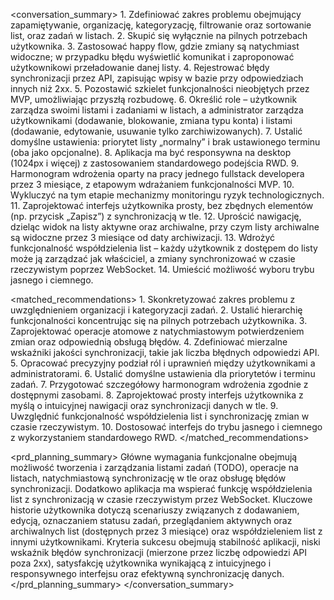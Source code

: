 <conversation_summary> 
  <decisions>
    1. Zdefiniować zakres problemu obejmujący zapamiętywanie, organizację, kategoryzację, filtrowanie oraz sortowanie list, oraz zadań w listach.
    2. Skupić się wyłącznie na pilnych potrzebach użytkownika.
    3. Zastosować happy flow, gdzie zmiany są natychmiast widoczne; w przypadku błędu wyświetlić komunikat i zaproponować użytkownikowi przeładowanie danej listy.
    4. Rejestrować błędy synchronizacji przez API, zapisując wpisy w bazie przy odpowiedziach innych niż 2xx.
    5. Pozostawić szkielet funkcjonalności nieobjętych przez MVP, umożliwiając przyszłą rozbudowę.
    6. Określić role – użytkownik zarządza swoimi listami i zadaniami w listach, a administrator zarządza użytkownikami (dodawanie, blokowanie, zmiana typu konta) i listami (dodawanie, edytowanie, usuwanie tylko zarchiwizowanych).
    7. Ustalić domyślne ustawienia: priorytet listy „normalny” i brak ustawionego terminu (oba jako opcjonalne).
    8. Aplikacja ma być responsywna na desktop (1024px i więcej) z zastosowaniem standardowego podejścia RWD.
    9. Harmonogram wdrożenia oparty na pracy jednego fullstack developera przez 3 miesiące, z etapowym wdrażaniem funkcjonalności MVP.
    10. Wykluczyć na tym etapie mechanizmy monitoringu ryzyk technologicznych.
    11. Zaprojektować interfejs użytkownika prosty, bez zbędnych elementów (np. przycisk „Zapisz”) z synchronizacją w tle.
    12. Uprościć nawigację, dzieląc widok na listy aktywne oraz archiwalne, przy czym listy archiwalne są widoczne przez 3 miesiące od daty archiwizacji.
    13. Wdrożyć funkcjonalność współdzielenia list – każdy użytkownik z dostępem do listy może ją zarządzać jak właściciel, a zmiany synchronizować w czasie rzeczywistym poprzez WebSocket.
    14. Umieścić możliwość wyboru trybu jasnego i ciemnego.
  </decisions>

  <matched_recommendations>
    1. Skonkretyzować zakres problemu z uwzględnieniem organizacji i kategoryzacji zadań.
    2. Ustalić hierarchię funkcjonalności koncentrując się na pilnych potrzebach użytkownika.
    3. Zaprojektować operacje atomowe z natychmiastowym potwierdzeniem zmian oraz odpowiednią obsługą błędów.
    4. Zdefiniować mierzalne wskaźniki jakości synchronizacji, takie jak liczba błędnych odpowiedzi API.
    5. Opracować precyzyjny podział ról i uprawnień między użytkownikami a administratorami.
    6. Ustalić domyślne ustawienia dla priorytetów i terminu zadań.
    7. Przygotować szczegółowy harmonogram wdrożenia zgodnie z dostępnymi zasobami.
    8. Zaprojektować prosty interfejs użytkownika z myślą o intuicyjnej nawigacji oraz synchronizacji danych w tle.
    9. Uwzględnić funkcjonalność współdzielenia list i synchronizację zmian w czasie rzeczywistym.
    10. Dostosować interfejs do trybu jasnego i ciemnego z wykorzystaniem standardowego RWD.
  </matched_recommendations>

  <prd_planning_summary>
    Główne wymagania funkcjonalne obejmują możliwość tworzenia i zarządzania listami zadań (TODO),
    operacje na listach, natychmiastową synchronizację w tle oraz obsługę błędów synchronizacji.
    Dodatkowo aplikacja ma wspierać funkcję współdzielenia list z synchronizacją w czasie rzeczywistym
    przez WebSocket. Kluczowe historie użytkownika dotyczą scenariuszy związanych z dodawaniem,
    edycją, oznaczaniem statusu zadań, przeglądaniem aktywnych oraz archiwalnych list 
    (dostępnych przez 3 miesiące) oraz współdzieleniem list z innymi użytkownikami. Kryteria sukcesu
    obejmują stabilność aplikacji, niski wskaźnik błędów synchronizacji (mierzone przez liczbę
    odpowiedzi API poza 2xx), satysfakcję użytkownika wynikającą z intuicyjnego i responsywnego 
    interfejsu oraz efektywną synchronizację danych.
  </prd_planning_summary>
</conversation_summary>
 
